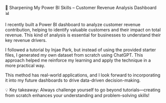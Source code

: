 🚀 Sharpening My Power BI Skills – Customer Revenue Analysis Dashboard 📊


I recently built a Power BI dashboard to analyze customer revenue contribution, helping to identify valuable customers and their impact on total revenue. This kind of analysis is essential for businesses to understand their key revenue drivers.

I followed a tutorial by Injae Park, but instead of using the provided starter files, I generated my own dataset from scratch using ChatGPT. This approach helped me reinforce my learning and apply the technique in a more practical way.

This method has real-world applications, and I look forward to incorporating it into my future dashboards to drive data-driven decision-making.

💡 Key takeaway: Always challenge yourself to go beyond tutorials—creating from scratch enhances your understanding and problem-solving skills!


